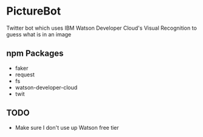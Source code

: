 # PictureBot
Twitter bot which uses IBM Watson Developer Cloud's Visual Recognition to guess what is in an image

## npm Packages
* faker
* request
* fs
* watson-developer-cloud
* twit

## TODO
* Make sure I don't use up Watson free tier

